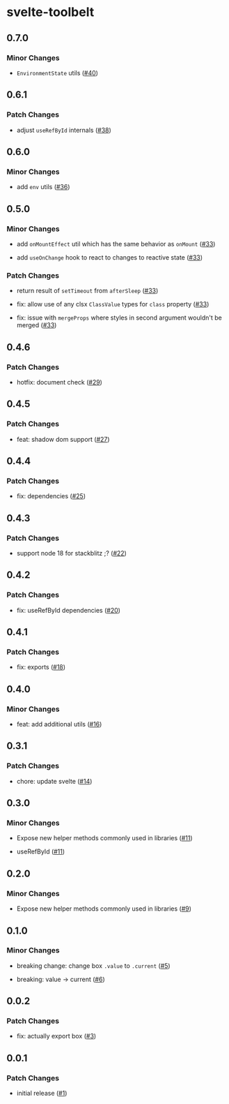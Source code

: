 # svelte-toolbelt

## 0.7.0

### Minor Changes

- `EnvironmentState` utils ([#40](https://github.com/huntabyte/svelte-toolbelt/pull/40))

## 0.6.1

### Patch Changes

- adjust `useRefById` internals ([#38](https://github.com/huntabyte/svelte-toolbelt/pull/38))

## 0.6.0

### Minor Changes

- add `env` utils ([#36](https://github.com/huntabyte/svelte-toolbelt/pull/36))

## 0.5.0

### Minor Changes

- add `onMountEffect` util which has the same behavior as `onMount` ([#33](https://github.com/huntabyte/svelte-toolbelt/pull/33))

- add `useOnChange` hook to react to changes to reactive state ([#33](https://github.com/huntabyte/svelte-toolbelt/pull/33))

### Patch Changes

- return result of `setTimeout` from `afterSleep` ([#33](https://github.com/huntabyte/svelte-toolbelt/pull/33))

- fix: allow use of any clsx `ClassValue` types for `class` property ([#33](https://github.com/huntabyte/svelte-toolbelt/pull/33))

- fix: issue with `mergeProps` where styles in second argument wouldn't be merged ([#33](https://github.com/huntabyte/svelte-toolbelt/pull/33))

## 0.4.6

### Patch Changes

- hotfix: document check ([#29](https://github.com/huntabyte/svelte-toolbelt/pull/29))

## 0.4.5

### Patch Changes

- feat: shadow dom support ([#27](https://github.com/huntabyte/svelte-toolbelt/pull/27))

## 0.4.4

### Patch Changes

- fix: dependencies ([#25](https://github.com/huntabyte/svelte-toolbelt/pull/25))

## 0.4.3

### Patch Changes

- support node 18 for stackblitz ;? ([#22](https://github.com/huntabyte/svelte-toolbelt/pull/22))

## 0.4.2

### Patch Changes

- fix: useRefById dependencies ([#20](https://github.com/huntabyte/svelte-toolbelt/pull/20))

## 0.4.1

### Patch Changes

- fix: exports ([#18](https://github.com/huntabyte/svelte-toolbelt/pull/18))

## 0.4.0

### Minor Changes

- feat: add additional utils ([#16](https://github.com/huntabyte/svelte-toolbelt/pull/16))

## 0.3.1

### Patch Changes

- chore: update svelte ([#14](https://github.com/huntabyte/svelte-toolbelt/pull/14))

## 0.3.0

### Minor Changes

- Expose new helper methods commonly used in libraries ([#11](https://github.com/huntabyte/svelte-toolbelt/pull/11))

- useRefById ([#11](https://github.com/huntabyte/svelte-toolbelt/pull/11))

## 0.2.0

### Minor Changes

- Expose new helper methods commonly used in libraries ([#9](https://github.com/huntabyte/svelte-toolbelt/pull/9))

## 0.1.0

### Minor Changes

- breaking change: change box `.value` to `.current` ([#5](https://github.com/huntabyte/svelte-toolbelt/pull/5))

- breaking: value -> current ([#6](https://github.com/huntabyte/svelte-toolbelt/pull/6))

## 0.0.2

### Patch Changes

- fix: actually export box ([#3](https://github.com/huntabyte/svelte-toolbelt/pull/3))

## 0.0.1

### Patch Changes

- initial release ([#1](https://github.com/huntabyte/svelte-toolbelt/pull/1))
